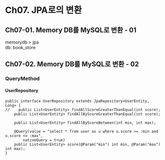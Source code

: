 # Ch07. JPA로의 변환
## Ch07-01. Memory DB를 MySQL로 변환 - 01
memorydb > jpa  
db: book_store

## Ch07-02. Memory DB를 MySQL로 변환 - 02
### QueryMethod
#### UserRepository
```
public interface UserRepository extends JpaRepository<UserEntity, Long> {
//    public List<UserEntity> findAllScoreGreaterThanEqual(int score);
    public List<UserEntity> findAllByScoreGreaterThanEqual(int score);

    public List<UserEntity> findAllByScoreBetween(int min, int max);

    @Query(value = "select * from user as u where u.score >= :min and u.score <= :max",
        nativeQuery = true)
    public List<UserEntity> score(@Param("min") int min, @Param("max") int max);
}
```